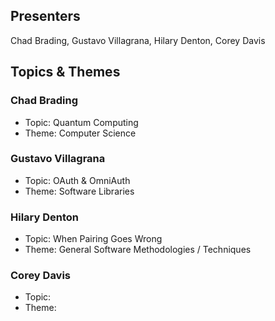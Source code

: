 ## Presenters

Chad Brading, Gustavo Villagrana, Hilary Denton, Corey Davis

## Topics & Themes

### Chad Brading

* Topic: Quantum Computing
* Theme: Computer Science

### Gustavo Villagrana

* Topic: OAuth & OmniAuth
* Theme: Software Libraries

### Hilary Denton

* Topic: When Pairing Goes Wrong
* Theme: General Software Methodologies / Techniques

### Corey Davis

* Topic:
* Theme:
